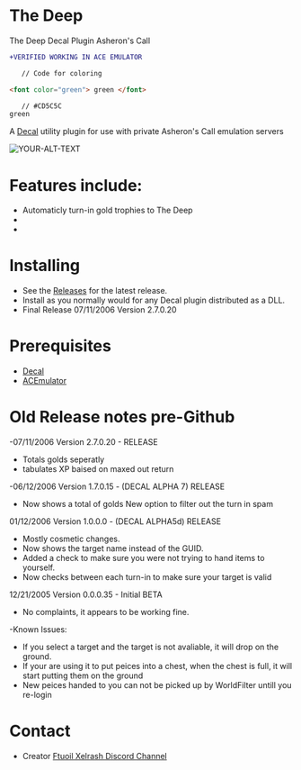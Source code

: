 # The Deep
The Deep Decal Plugin Asheron's Call


```diff
+VERIFIED WORKING IN ACE EMULATOR
```

```html
   // Code for coloring

<font color="green"> green </font>
```
```html
   // #CD5C5C
green
```

A [Decal](http://www.decaldev.com/) utility plugin for use with private Asheron's Call emulation servers




<picture>
 <source media="(prefers-color-scheme: dark)" srcset="deepplug.jpg">
 <source media="(prefers-color-scheme: light)" srcset="deepplug.jpg">
 <img alt="YOUR-ALT-TEXT" src="tipped_pack_cow.jpg">
</picture>


# Features include:

* Automaticly turn-in gold trophies to The Deep
* 
* 



# Installing

* See the [Releases](https://github.com/FtuoilXelrash/The-Deep/releases/tag/v2.7.0.20) for the latest release. 
* Install as you normally would for any Decal plugin distributed as a DLL.
* Final Release 07/11/2006 Version 2.7.0.20



# Prerequisites
* [Decal](http://www.decaldev.com/) 
* [ACEmulator](http://emulator.ac/)



# Old Release notes pre-Github

-07/11/2006 Version 2.7.0.20 - RELEASE

* Totals golds seperatly
* tabulates XP baised on maxed out return



-06/12/2006 Version 1.7.0.15 - (DECAL ALPHA 7) RELEASE

* Now shows a total of golds New option to filter out the turn in spam




01/12/2006 Version 1.0.0.0 - (DECAL ALPHA5d) RELEASE

* Mostly cosmetic changes.
* Now shows the target name instead of the GUID.
* Added a check to make sure you were not trying to hand items to yourself.
* Now checks between each turn-in to make sure your target is valid 



12/21/2005 Version 0.0.0.35 - Initial BETA

* No complaints, it appears to be working fine.


-Known Issues:
* If you select a target and the target is not avaliable, it will drop on the ground.
* If your are using it to put peices into a chest, when the chest is full, it will start putting them on the ground
* New peices handed to you can not be picked up by WorldFilter untill you re-login






# Contact
- Creator
[Ftuoil Xelrash Discord Channel](https://discord.gg/G8mfZH2TMp)
